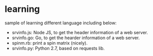 learning
========

sample of learning different language including below:
* srvinfo.js:   Node JS, to get the header information of a web server.
* srvinfo.go:   Go, to get the hearder information of a web server.
* spinm.rb:     print a spin matrix (nicely).
* srvinfo.py:   Python 2.7, based on requests lib.
